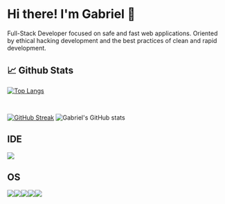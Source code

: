 # Hi there! I'm Gabriel 👋

Full-Stack Developer focused on safe and fast web applications. Oriented by ethical hacking development and the best practices of clean and rapid development.


## 📈 Github Stats

[![Top Langs](https://github-readme-stats.vercel.app/api/top-langs/?username=gabrielchboff&layout=compact&theme=radical)](https://github.com/gabrielchboff/github-readme-stats)

</br>

[![GitHub Streak](https://github-readme-streak-stats.herokuapp.com/?user=gabrielchboff&theme=radical)](https://git.io/streak-stats)
![Gabriel's GitHub stats](https://github-readme-stats.vercel.app/api?username=gabrielchboff&show_icons=true&theme=radical)


## IDE
<img src="https://img.shields.io/badge/NeoVim-%2357A143.svg?&style=for-the-badge&logo=neovim&logoColor=white"> 

## OS
<img src="https://img.shields.io/badge/fedora-0078D6?style=for-the-badge&logo=fedora&logoColor=white"><img src="https://img.shields.io/badge/Debian-1793D1?logo=debian&logoColor=c70036&style=for-the-badge"><img src="https://img.shields.io/badge/Arch%20Linux-1793D1?logo=arch-linux&logoColor=fff&style=for-the-badge"><img src="https://img.shields.io/badge/-KUbuntu-%230079C1?style=for-the-badge&logo=kubuntu&logoColor=white"><img src="https://img.shields.io/badge/Windows-0078D6?style=for-the-badge&logo=windows&logoColor=white">


